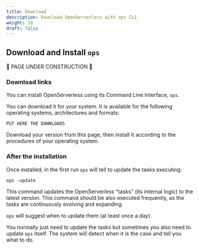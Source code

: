 ```yaml
---
title: Download
description: Download OpenServerless with ops CLI
weight: 10
draft: false
---
```

## Download and Install `ops`

🚧 PAGE UNDER CONSTRUCTION 🚧

### Download links
You can install OpenServerless using its Command Line Interface, `ops`.

You can download it for your system. It is available for the following
operating systems, architectures and formats:

    PUT HERE THE DOWNLOADS 

Download your version from this page, then install it according to the
procedures of your operating system.

### After the installation

Once installed, in the first run `ops` will tell to update the tasks
executing:

`ops -update`

This command updates the OpenServerless "tasks" (its internal logic) to the
latest version. This command should be also executed frequently, as the
tasks are continuously evolving and expanding.

`ops` will suggest when to update them (at least once a day).

You normally just need to update the tasks but sometimes you also need
to update `ops` itself. The system will detect when it is the case and
tell you what to do.
